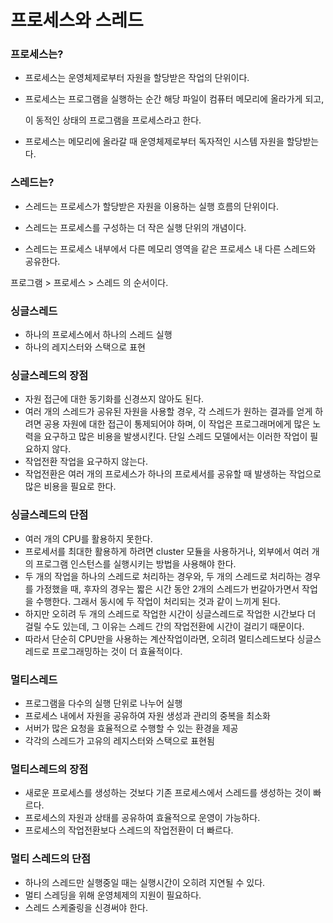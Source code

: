 # 프로세스와 스레드



### 프로세스는?

- 프로세스는 운영체제로부터 자원을 할당받은 작업의 단위이다.

- 프로세스는 프로그램을 실행하는 순간 해당 파일이 컴퓨터 메모리에 올라가게 되고,

  이 동적인 상태의 프로그램을 프로세스라고 한다.

- 프로세스는 메모리에 올라갈 때 운영체제로부터 독자적인 시스템 자원을 할당받는다.

### 스레드는?

- 스레드는 프로세스가 할당받은 자원을 이용하는 실행 흐름의 단위이다.

- 스레드는 프로세스를 구성하는 더 작은 실행 단위의 개념이다.
- 스레드는 프로세스 내부에서 다른 메모리 영역을 같은 프로세스 내 다른 스레드와 공유한다.



프로그램 > 프로세스 > 스레드 의 순서이다.



### 싱글스레드

- 하나의 프로세스에서 하나의 스레드 실행
- 하나의 레지스터와 스택으로 표현



### 싱글스레드의 장점

- 자원 접근에 대한 동기화를 신경쓰지 않아도 된다.
- 여러 개의 스레드가 공유된 자원을 사용할 경우, 각 스레드가 원하는 결과를 얻게 하려면 공용 자원에 대한 접근이 통제되어야 하며, 이 작업은 프로그래머에게 많은 노력을 요구하고 많은 비용을 발생시킨다. 단일 스레드 모델에서는 이러한 작업이 필요하지 않다.
- 작업전환 작업을 요구하지 않는다.
- 작업전환은 여러 개의 프로세스가 하나의 프로세서를 공유할 때 발생하는 작업으로 많은 비용을 필요로 한다.



### 싱글스레드의 단점

- 여러 개의 CPU를 활용하지 못한다.
- 프로세서를 최대한 활용하게 하려면 cluster 모듈을 사용하거나, 외부에서 여러 개의 프로그램 인스턴스를 실행시키는 방법을 사용해야 한다.
- 두 개의 작업을 하나의 스레드로 처리하는 경우와, 두 개의 스레드로 처리하는 경우를 가정했을 때, 후자의 경우는 짧은 시간 동안 2개의 스레드가 번갈아가면서 작업을 수행한다. 그래서 동시에 두 작업이 처리되는 것과 같이 느끼게 된다.
- 하지만 오히려 두 개의 스레드로 작업한 시간이 싱글스레드로 작업한 시간보다 더 걸릴 수도 있는데, 그 이유는 스레드 간의 작업전환에 시간이 걸리기 때문이다.
- 따라서 단순히 CPU만을 사용하는 계산작업이라면, 오히려 멀티스레드보다 싱글스레드로 프로그래밍하는 것이 더 효율적이다.



### 멀티스레드

- 프로그램을 다수의 실행 단위로 나누어 실행
- 프로세스 내에서 자원을 공유하여 자원 생성과 관리의 중복을 최소화
- 서버가 많은 요청을 효율적으로 수행할 수 있는 환경을 제공
- 각각의 스레드가 고유의 레지스터와 스택으로 표현됨



### 멀티스레드의 장점

- 새로운 프로세스를 생성하는 것보다 기존 프로세스에서 스레드를 생성하는 것이 빠르다.
- 프로세스의 자원과 상태를 공유하여 효율적으로 운영이 가능하다.
- 프로세스의 작업전환보다 스레드의 작업전환이 더 빠르다.



### 멀티 스레드의 단점

- 하나의 스레드만 실행중일 때는 실행시간이 오히려 지연될 수 있다.
- 멀티 스레딩을 위해 운영체제의 지원이 필요하다.
- 스레드 스케줄링을 신경써야 한다.
